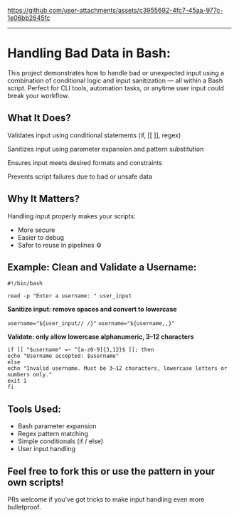 
https://github.com/user-attachments/assets/c3955692-4fc7-45aa-977c-1e06bb2645fc

---

# Handling Bad Data in Bash:
This project demonstrates how to handle bad or unexpected input using a combination of conditional logic and input sanitization — all within a Bash script. Perfect for CLI tools, automation tasks, or anytime user input could break your workflow.

## What It Does?
Validates input using conditional statements (if, [[ ]], regex)

Sanitizes input using parameter expansion and pattern substitution

Ensures input meets desired formats and constraints

Prevents script failures due to bad or unsafe data

## Why It Matters? 
Handling input properly makes your scripts:

 - More secure
 - Easier to debug
 - Safer to reuse in pipelines ⚙️

## Example: Clean and Validate a Username:

`#!/bin/bash`

`read -p "Enter a username: " user_input`

**Sanitize input: remove spaces and convert to lowercase**

`username="${user_input// /}"`
`username="${username,,}"`

**Validate: only allow lowercase alphanumeric, 3–12 characters**

`if [[ "$username" =~ ^[a-z0-9]{3,12}$ ]]; then` \
   `echo "Username accepted: $username"` \
`else` \
    `echo "Invalid username. Must be 3–12 characters, lowercase letters or numbers only."` \
    `exit 1` \
`fi`

## Tools Used:

  - Bash parameter expansion
  - Regex pattern matching
  - Simple conditionals (if / else)
  - User input handling

## Feel free to fork this or use the pattern in your own scripts!
   PRs welcome if you’ve got tricks to make input handling even more bulletproof.
